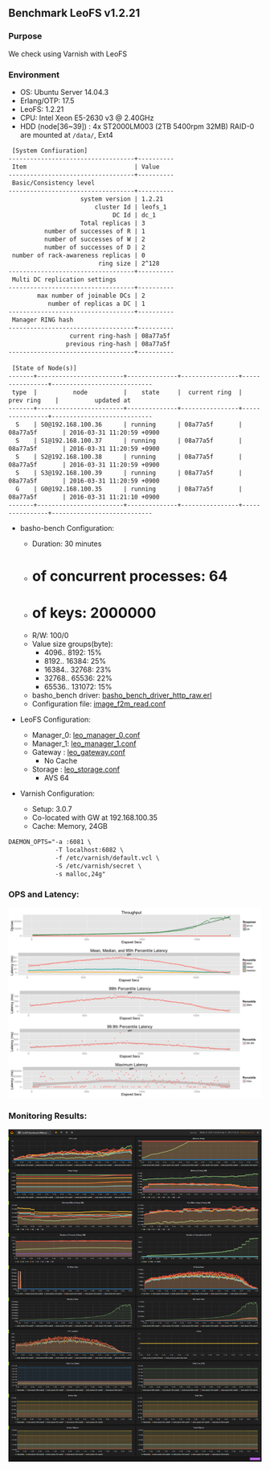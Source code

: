 ## Benchmark LeoFS v1.2.21

### Purpose
We check using Varnish with LeoFS

### Environment

* OS: Ubuntu Server 14.04.3
* Erlang/OTP: 17.5
* LeoFS: 1.2.21
* CPU: Intel Xeon E5-2630 v3 @ 2.40GHz
* HDD (node[36~39]) : 4x ST2000LM003 (2TB 5400rpm 32MB) RAID-0 are mounted at `/data/`, Ext4

```
 [System Confiuration]
-----------------------------------+----------
 Item                              | Value    
-----------------------------------+----------
 Basic/Consistency level
-----------------------------------+----------
                    system version | 1.2.21
                        cluster Id | leofs_1
                             DC Id | dc_1
                    Total replicas | 3
          number of successes of R | 1
          number of successes of W | 2
          number of successes of D | 2
 number of rack-awareness replicas | 0
                         ring size | 2^128
-----------------------------------+----------
 Multi DC replication settings
-----------------------------------+----------
        max number of joinable DCs | 2
           number of replicas a DC | 1
-----------------------------------+----------
 Manager RING hash
-----------------------------------+----------
                 current ring-hash | 08a77a5f
                previous ring-hash | 08a77a5f
-----------------------------------+----------

 [State of Node(s)]
-------+------------------------+--------------+----------------+----------------+----------------------------
 type  |          node          |    state     |  current ring  |   prev ring    |          updated at         
-------+------------------------+--------------+----------------+----------------+----------------------------
  S    | S0@192.168.100.36      | running      | 08a77a5f       | 08a77a5f       | 2016-03-31 11:20:59 +0900
  S    | S1@192.168.100.37      | running      | 08a77a5f       | 08a77a5f       | 2016-03-31 11:20:59 +0900
  S    | S2@192.168.100.38      | running      | 08a77a5f       | 08a77a5f       | 2016-03-31 11:20:59 +0900
  S    | S3@192.168.100.39      | running      | 08a77a5f       | 08a77a5f       | 2016-03-31 11:20:59 +0900
  G    | G0@192.168.100.35      | running      | 08a77a5f       | 08a77a5f       | 2016-03-31 11:21:10 +0900
-------+------------------------+--------------+----------------+----------------+----------------------------

```

* basho-bench Configuration:
    * Duration: 30 minutes
    * # of concurrent processes: 64
    * # of keys: 2000000
    * R/W: 100/0
    * Value size groups(byte):
        *    4096..   8192: 15%
        *    8192..  16384: 25%
        *   16384..  32768: 23%
        *   32768..  65536: 22%
        *   65536.. 131072: 15%
    * basho_bench driver: [basho_bench_driver_http_raw.erl](https://github.com/leo-project/basho_bench/blob/master/src/basho_bench_driver_http_raw.erl)
    * Configuration file: [image_f2m_read.conf](image_f2m_read.conf)

* LeoFS Configuration:
    * Manager_0: [leo_manager_0.conf](conf/leo_manager_0.conf)
    * Manager_1: [leo_manager_1.conf](conf/leo_manager_1.conf)
    * Gateway  : [leo_gateway.conf](conf/leo_gateway_0.conf)
      * No Cache
    * Storage  : [leo_storage.conf](conf/leo_storage_0.conf)
      * AVS 64

* Varnish Configuration:
    * Setup: 3.0.7
    * Co-located with GW at 192.168.100.35
    * Cache: Memory, 24GB
```
DAEMON_OPTS="-a :6081 \
             -T localhost:6082 \
             -f /etc/varnish/default.vcl \
             -S /etc/varnish/secret \
             -s malloc,24g"
```

### OPS and Latency:

![ops-latency](summary.png)

### Monitoring Results:

![monitoring-results](grafana.png)
